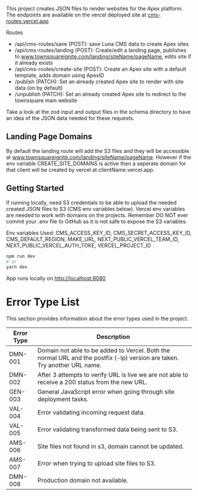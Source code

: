 This project creates JSON files to render websites for the Apex platform. The endpoints are available on the vercel deployed site at [cms-routes.vercel.app](cms-routes.vercel.app)

Routes

-   /api/cms-routes/save (POST): save Luna CMS data to create Apex sites
-   /api/cms-routes/landing (POST): Create/edit a landing page, publishes to www.townsquareignite.com/landing/siteName/pageName, edits site if it already exists
-   /api/cms-routes/create-site (POST): Create an Apex site with a default template, adds domain using ApexID
-   /publish (PATCH): Set an already created Apex site to render with site data (on by default)
-   /unpublish (PATCH): Set an already created Apex site to redirect to the townsquare main website

Take a look at the zod input and output files in the schema directory to have an idea of the JSON data needed for these requests.

## Landing Page Domains

By default the landing route will add the S3 files and they will be accessible at www.townsquareignite.com/landing/siteName/pageName. However if the env variable CREATE_SITE_DOMAINS is active then a seperate domain for that client will be created by vercel at clientName.vercel.app.

## Getting Started

If running locally, need S3 credentials to be able to upload the needed created JSON files to S3 (CMS env variables below). Vercel env variables are needed to work with domains on the projects. Remember DO NOT ever commit your .env file to GitHub as it is not safe to expose the S3 variables.

Env variables Used: CMS_ACCESS_KEY_ID, CMS_SECRET_ACCESS_KEY_ID, CMS_DEFAULT_REGION, MAKE_URL, NEXT_PUBLIC_VERCEL_TEAM_ID, NEXT_PUBLIC_VERCEL_AUTH_TOKE, VERCEL_PROJECT_ID

```bash
npm run dev
# or
yarn dev
```

App runs locally on [http://localhost:8080](http://localhost:8080)

# Error Type List

This section provides information about the error types used in the project.

<!-- ERROR_TABLE_START -->
| Error Type | Description |
| ---------- | ------------------------------------------------------------------------------------------------------------------------- |
| DMN-001 | Domain not able to be added to Vercel. Both the normal URL and the postfix (-lp) version are taken. Try another URL name. |
| DMN-002 | After 3 attempts to verify URL is live we are not able to receive a 200 status from the new URL. |
| GEN-003 | General JavaScript error when going through site deployment tasks. |
| VAL-004 | Error validating incoming request data. |
| VAL-005 | Error validating transformed data being sent to S3. |
| AMS-006 | Site files not found in s3, domain cannot be updated. |
| AMS-007 | Error when trying to upload site files to S3. |
| DMN-008 | Production domain not available. |

<!-- ERROR_TABLE_END -->
